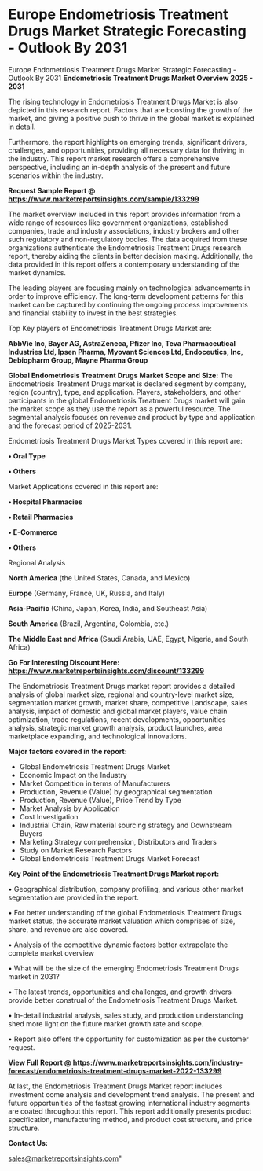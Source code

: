 # Europe Endometriosis Treatment Drugs Market Strategic Forecasting - Outlook By 2031
 Europe Endometriosis Treatment Drugs Market Strategic Forecasting - Outlook By 2031
<Strong> Endometriosis Treatment Drugs Market Overview 2025 - 2031</strong>

The rising technology in Endometriosis Treatment Drugs Market is also depicted in this research report. Factors that are boosting the growth of the market, and giving a positive push to thrive in the global market is explained in detail.

Furthermore, the report highlights on emerging trends, significant drivers, challenges, and opportunities, providing all necessary data for thriving in the industry. This report market research offers a comprehensive perspective, including an in-depth analysis of the present and future scenarios within the industry.

<strong>Request Sample Report @ <a href=https://www.marketreportsinsights.com/sample/133299>https://www.marketreportsinsights.com/sample/133299</a></strong>

The market overview included in this report provides information from a wide range of resources like government organizations, established companies, trade and industry associations, industry brokers and other such regulatory and non-regulatory bodies. The data acquired from these organizations authenticate the Endometriosis Treatment Drugs research report, thereby aiding the clients in better decision making. Additionally, the data provided in this report offers a contemporary understanding of the market dynamics.

The leading players are focusing mainly on technological advancements in order to improve efficiency. The long-term development patterns for this market can be captured by continuing the ongoing process improvements and financial stability to invest in the best strategies.

Top Key players of Endometriosis Treatment Drugs Market are:

<strong>AbbVie Inc, Bayer AG, AstraZeneca, Pfizer Inc, Teva Pharmaceutical Industries Ltd, Ipsen Pharma, Myovant Sciences Ltd, Endoceutics, Inc, Debiopharm Group, Mayne Pharma Group</strong>

<strong><b>Global Endometriosis Treatment Drugs Market Scope and Size:</b></strong>
The Endometriosis Treatment Drugs market is declared segment by company, region (country), type, and application. Players, stakeholders, and other participants in the global Endometriosis Treatment Drugs market will gain the market scope as they use the report as a powerful resource. The segmental analysis focuses on revenue and product by type and application and the forecast period of 2025-2031.

Endometriosis Treatment Drugs Market Types covered in this report are:

<strong>• Oral Type

• Others</strong>

Market Applications covered in this report are:

<strong>• Hospital Pharmacies

• Retail Pharmacies

• E-Commerce

• Others</strong> 

Regional Analysis

<strong>North America</strong> (the United States, Canada, and Mexico)

<strong>Europe</strong> (Germany, France, UK, Russia, and Italy)

<strong>Asia-Pacific</strong> (China, Japan, Korea, India, and Southeast Asia)

<strong>South America</strong> (Brazil, Argentina, Colombia, etc.)

<strong>The Middle East and Africa</strong> (Saudi Arabia, UAE, Egypt, Nigeria, and South Africa)

<strong>Go For Interesting Discount Here: <a href=https://www.marketreportsinsights.com/discount/133299>https://www.marketreportsinsights.com/discount/133299</a></strong>

The Endometriosis Treatment Drugs market report provides a detailed analysis of global market size, regional and country-level market size, segmentation market growth, market share, competitive Landscape, sales analysis, impact of domestic and global market players, value chain optimization, trade regulations, recent developments, opportunities analysis, strategic market growth analysis, product launches, area marketplace expanding, and technological innovations.

<strong><b>Major factors covered in the report:</b></strong>
<ul>
  <li>Global Endometriosis Treatment Drugs Market </li>
  <li>Economic Impact on the Industry</li>
  <li>Market Competition in terms of Manufacturers</li>
  <li>Production, Revenue (Value) by geographical segmentation</li>
  <li>Production, Revenue (Value), Price Trend by Type</li>
  <li>Market Analysis by Application</li>
  <li>Cost Investigation</li>
  <li>Industrial Chain, Raw material sourcing strategy and Downstream Buyers</li>
  <li>Marketing Strategy comprehension, Distributors and Traders</li>
  <li>Study on Market Research Factors</li>
  <li>Global Endometriosis Treatment Drugs Market Forecast</li>
</ul>

<strong><b>Key Point of the Endometriosis Treatment Drugs Market report:</b></strong>

• Geographical distribution, company profiling, and various other market segmentation are provided in the report.

• For better understanding of the global Endometriosis Treatment Drugs market status, the accurate market valuation which comprises of size, share, and revenue are also covered.

• Analysis of the competitive dynamic factors better extrapolate the complete market overview

• What will be the size of the emerging Endometriosis Treatment Drugs market in 2031?

• The latest trends, opportunities and challenges, and growth drivers provide better construal of the Endometriosis Treatment Drugs Market.

• In-detail industrial analysis, sales study, and production understanding shed more light on the future market growth rate and scope.

• Report also offers the opportunity for customization as per the customer request.

<strong><b>View Full Report @ <a href=https://www.marketreportsinsights.com/industry-forecast/endometriosis-treatment-drugs-market-2022-133299>https://www.marketreportsinsights.com/industry-forecast/endometriosis-treatment-drugs-market-2022-133299</a></b></strong>


At last, the Endometriosis Treatment Drugs Market report includes investment come analysis and development trend analysis. The present and future opportunities of the fastest growing international industry segments are coated throughout this report. This report additionally presents product specification, manufacturing method, and product cost structure, and price structure.

<strong>Contact Us:</strong>

sales@marketreportsinsights.com"
